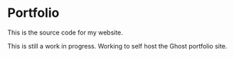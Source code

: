 # Portfolio
This is the source code for my website.

This is still a work in progress. Working to self host the Ghost portfolio site.
